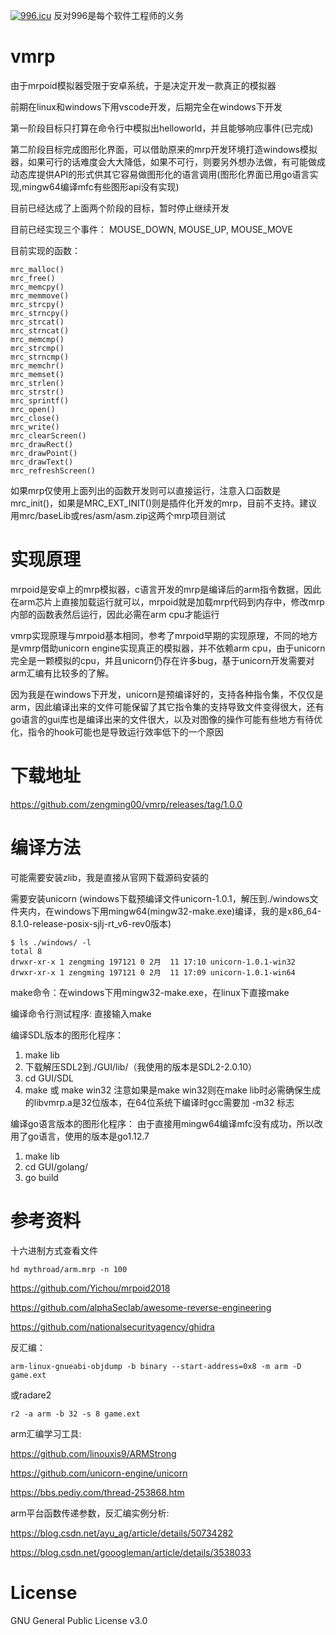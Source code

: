 <a href="https://996.icu"><img src="https://img.shields.io/badge/link-996.icu-red.svg" alt="996.icu" /></a> 反对996是每个软件工程师的义务

# vmrp

由于mrpoid模拟器受限于安卓系统，于是决定开发一款真正的模拟器

前期在linux和windows下用vscode开发，后期完全在windows下开发

第一阶段目标只打算在命令行中模拟出helloworld，并且能够响应事件(已完成)

第二阶段目标完成图形化界面，可以借助原来的mrp开发环境打造windows模拟器，如果可行的话难度会大大降低，如果不可行，则要另外想办法做，有可能做成动态库提供API的形式供其它容易做图形化的语言调用(图形化界面已用go语言实现,mingw64编译mfc有些图形api没有实现)

目前已经达成了上面两个阶段的目标，暂时停止继续开发

目前已经实现三个事件： MOUSE_DOWN, MOUSE_UP, MOUSE_MOVE

目前实现的函数：

```
mrc_malloc()
mrc_free()
mrc_memcpy()
mrc_memmove()
mrc_strcpy()
mrc_strncpy()
mrc_strcat()
mrc_strncat()
mrc_memcmp()
mrc_strcmp()
mrc_strncmp()
mrc_memchr()
mrc_memset()
mrc_strlen()
mrc_strstr()
mrc_sprintf()
mrc_open()
mrc_close()
mrc_write()
mrc_clearScreen()
mrc_drawRect()
mrc_drawPoint()
mrc_drawText()
mrc_refreshScreen()
```
如果mrp仅使用上面列出的函数开发则可以直接运行，注意入口函数是mrc_init()，如果是MRC_EXT_INIT()则是插件化开发的mrp，目前不支持。建议用mrc/baseLib或res/asm/asm.zip这两个mrp项目测试

# 实现原理

mrpoid是安卓上的mrp模拟器，c语言开发的mrp是编译后的arm指令数据，因此在arm芯片上直接加载运行就可以，mrpoid就是加载mrp代码到内存中，修改mrp内部的函数表然后运行，因此必需在arm cpu才能运行

vmrp实现原理与mrpoid基本相同，参考了mrpoid早期的实现原理，不同的地方是vmrp借助unicorn engine实现真正的模拟器，并不依赖arm cpu，由于unicorn完全是一颗模拟的cpu，并且unicorn仍存在许多bug，基于unicorn开发需要对arm汇编有比较多的了解。

因为我是在windows下开发，unicorn是预编译好的，支持各种指令集，不仅仅是arm，因此编译出来的文件可能保留了其它指令集的支持导致文件变得很大，还有go语言的gui库也是编译出来的文件很大，以及对图像的操作可能有些地方有待优化，指令的hook可能也是导致运行效率低下的一个原因

# 下载地址
https://github.com/zengming00/vmrp/releases/tag/1.0.0

# 编译方法

可能需要安装zlib，我是直接从官网下载源码安装的

需要安装unicorn (windows下载预编译文件unicorn-1.0.1，解压到./windows文件夹内，在windows下用mingw64(mingw32-make.exe)编译，我的是x86_64-8.1.0-release-posix-sjlj-rt_v6-rev0版本)
```
$ ls ./windows/ -l
total 8
drwxr-xr-x 1 zengming 197121 0 2月  11 17:10 unicorn-1.0.1-win32
drwxr-xr-x 1 zengming 197121 0 2月  11 17:09 unicorn-1.0.1-win64
```

make命令：在windows下用mingw32-make.exe，在linux下直接make

编译命令行测试程序: 直接输入make

编译SDL版本的图形化程序：
1. make lib
2. 下载解压SDL2到./GUI/lib/（我使用的版本是SDL2-2.0.10）
3. cd GUI/SDL
4. make 或 make win32
注意如果是make win32则在make lib时必需确保生成的libvmrp.a是32位版本，在64位系统下编译时gcc需要加 -m32 标志

编译go语言版本的图形化程序： 由于直接用mingw64编译mfc没有成功，所以改用了go语言，使用的版本是go1.12.7

1. make lib
2. cd GUI/golang/
3. go build


# 参考资料
十六进制方式查看文件
```shell
hd mythroad/arm.mrp -n 100
```

https://github.com/Yichou/mrpoid2018

https://github.com/alphaSeclab/awesome-reverse-engineering

https://github.com/nationalsecurityagency/ghidra

反汇编：

```
arm-linux-gnueabi-objdump -b binary --start-address=0x8 -m arm -D game.ext
```

或radare2
```
r2 -a arm -b 32 -s 8 game.ext
```

arm汇编学习工具:

https://github.com/linouxis9/ARMStrong

https://github.com/unicorn-engine/unicorn

https://bbs.pediy.com/thread-253868.htm


arm平台函数传递参数，反汇编实例分析:

https://blog.csdn.net/ayu_ag/article/details/50734282

https://blog.csdn.net/gooogleman/article/details/3538033

# License

GNU General Public License v3.0

